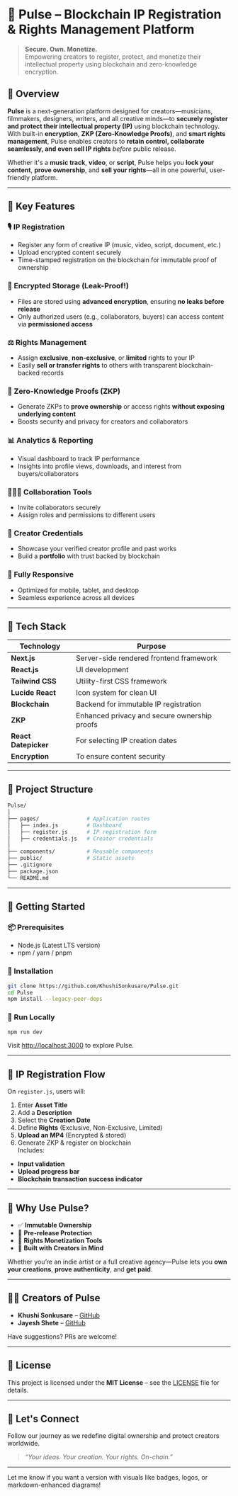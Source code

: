 # 🚀 Pulse – Blockchain IP Registration & Rights Management Platform  

> **Secure. Own. Monetize.**  
> Empowering creators to register, protect, and monetize their intellectual property using blockchain and zero-knowledge encryption.

## 🎨 Overview

**Pulse** is a next-generation platform designed for creators—musicians, filmmakers, designers, writers, and all creative minds—to **securely register and protect their intellectual property (IP)** using blockchain technology. With built-in **encryption**, **ZKP (Zero-Knowledge Proofs)**, and **smart rights management**, Pulse enables creators to **retain control, collaborate seamlessly, and even sell IP rights** *before* public release.

Whether it's a **music track**, **video**, or **script**, Pulse helps you **lock your content**, **prove ownership**, and **sell your rights**—all in one powerful, user-friendly platform.

---

## 🔐 Key Features

### 🎙️ IP Registration
- Register any form of creative IP (music, video, script, document, etc.)
- Upload encrypted content securely
- Time-stamped registration on the blockchain for immutable proof of ownership

### 🔏 Encrypted Storage (Leak-Proof!)
- Files are stored using **advanced encryption**, ensuring **no leaks before release**
- Only authorized users (e.g., collaborators, buyers) can access content via **permissioned access**

### ⚖️ Rights Management
- Assign **exclusive**, **non-exclusive**, or **limited** rights to your IP
- Easily **sell or transfer rights** to others with transparent blockchain-backed records

### 🧠 Zero-Knowledge Proofs (ZKP)
- Generate ZKPs to **prove ownership** or access rights **without exposing underlying content**
- Boosts security and privacy for creators and collaborators

### 📊 Analytics & Reporting
- Visual dashboard to track IP performance
- Insights into profile views, downloads, and interest from buyers/collaborators

### 🧑‍🤝‍🧑 Collaboration Tools
- Invite collaborators securely
- Assign roles and permissions to different users

### 🧾 Creator Credentials
- Showcase your verified creator profile and past works
- Build a **portfolio** with trust backed by blockchain

### 📱 Fully Responsive
- Optimized for mobile, tablet, and desktop
- Seamless experience across all devices

---

## 🧠 Tech Stack

| Technology     | Purpose                                |
|----------------|----------------------------------------|
| **Next.js**    | Server-side rendered frontend framework |
| **React.js**   | UI development                         |
| **Tailwind CSS**| Utility-first CSS framework            |
| **Lucide React** | Icon system for clean UI             |
| **Blockchain** | Backend for immutable IP registration |
| **ZKP**        | Enhanced privacy and secure ownership proofs |
| **React Datepicker** | For selecting IP creation dates |
| **Encryption** | To ensure content security             |

---

## 📁 Project Structure

```bash
Pulse/
│
├── pages/               # Application routes
│   ├── index.js         # Dashboard
│   ├── register.js      # IP registration form
│   ├── credentials.js   # Creator credentials
│
├── components/          # Reusable components
├── public/              # Static assets
├── .gitignore
├── package.json
└── README.md
```

---

## 🚀 Getting Started

### 📦 Prerequisites
- Node.js (Latest LTS version)
- npm / yarn / pnpm

### 🔧 Installation

```bash
git clone https://github.com/KhushiSonkusare/Pulse.git
cd Pulse
npm install --legacy-peer-deps
```

### 🧪 Run Locally

```bash
npm run dev
```

Visit [http://localhost:3000](http://localhost:3000) to explore Pulse.

---

## 🧩 IP Registration Flow

On `register.js`, users will:
1. Enter **Asset Title**
2. Add a **Description**
3. Select the **Creation Date**
4. Define **Rights** (Exclusive, Non-Exclusive, Limited)
5. **Upload an MP4** (Encrypted & stored)
6. Generate ZKP & register on blockchain  
Includes:
- **Input validation**
- **Upload progress bar**
- **Blockchain transaction success indicator**

---

## 🌟 Why Use Pulse?

- ✅ **Immutable Ownership**  
- 🔐 **Pre-release Protection**  
- 💼 **Rights Monetization Tools**  
- 🧠 **Built with Creators in Mind**

Whether you’re an indie artist or a full creative agency—Pulse lets you **own your creations**, **prove authenticity**, and **get paid**.

---

## 👨‍💻 Creators of Pulse

- **Khushi Sonkusare** – [GitHub](https://github.com/KhushiSonkusare)  
- **Jayesh Shete** – [GitHub](https://github.com/Jayesh1512) 

Have suggestions? PRs are welcome!

---

## 📜 License

This project is licensed under the **MIT License** – see the [LICENSE](./LICENSE) file for details.

---

## 💬 Let's Connect

Follow our journey as we redefine digital ownership and protect creators worldwide.

> _“Your ideas. Your creation. Your rights. On-chain.”_

---

Let me know if you want a version with visuals like badges, logos, or markdown-enhanced diagrams!
